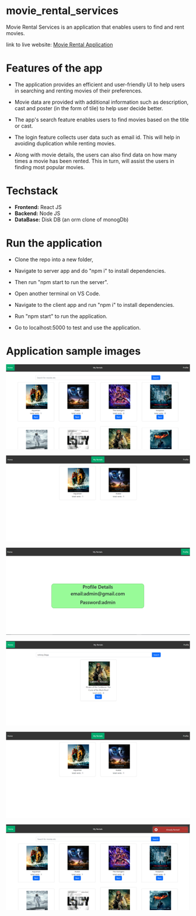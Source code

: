 # movie_rental_services

Movie Rental Services is an application that enables users to find and rent movies.

link to live website: <a href="https://vasu-movie-application.herokuapp.com/" target="_blank">Movie Rental Application</a>


# Features of the app

* The application provides an efficient and user-friendly UI to help users in searching and renting movies of their preferences.

* Movie data are provided with additional information such as description, cast and poster (in the form of tile) to help user decide better.

* The app's search feature enables users to find movies based on the title or cast.

* The login feature collects user data such as email id. This will help in avoiding duplication while renting movies.

* Along with movie details, the users can also find data on how many times a movie has been rented. This in turn, will assist the users in finding most popular movies.

# Techstack

* **Frontend:** React JS
* **Backend:** Node JS
* **DataBase:** Disk DB (an orm clone of monogDb)

# Run the application

* Clone the repo into a new folder,

* Navigate to server app and do "npm i" to install dependencies.

* Then run "npm start to run the server".

* Open another terminal on VS Code.

* Navigate to the client app and run "npm i" to install dependencies.

* Run "npm start" to run the application.

* Go to localhost:5000 to test and use the application.

# Application sample images

![home page](https://github.com/vasupradharamac/movie_rental_app/blob/main/imagesforGit/homePage.png)


![rentals page](https://github.com/vasupradharamac/movie_rental_app/blob/main/imagesforGit/rentalsPage.png)


![profile page](https://github.com/vasupradharamac/movie_rental_app/blob/main/imagesforGit/profilePage.png)


![search bar](https://github.com/vasupradharamac/movie_rental_app/blob/main/imagesforGit/searchBar.png)


![rental success](https://github.com/vasupradharamac/movie_rental_app/blob/main/imagesforGit/rentalsPage.png)


![already rented](https://github.com/vasupradharamac/movie_rental_app/blob/main/imagesforGit/alreadyRented.png)
